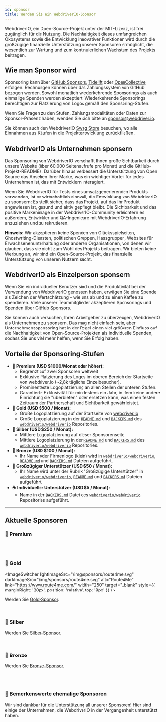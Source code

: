 ```yaml
---
id: sponsor
title: Werden Sie ein WebdriverIO-Sponsor
---
```


WebdriverIO, ein Open-Source-Projekt unter der MIT-Lizenz, ist frei zugänglich für die Nutzung. Die Nachhaltigkeit dieses umfangreichen Ökosystems sowie die Entwicklung innovativer Funktionen wird durch die großzügige finanzielle Unterstützung unserer Sponsoren ermöglicht, die wesentlich zur Wartung und zum kontinuierlichen Wachstum des Projekts beitragen.

## Wie man Sponsor wird​
Sponsoring kann über [GitHub Sponsors](https://github.com/sponsors/webdriverio), [Tidelift](enterprise) oder [OpenCollective](https://opencollective.com/webdriverio) erfolgen. Rechnungen können über das Zahlungssystem von GitHub bezogen werden. Sowohl monatlich wiederkehrende Sponsorings als auch einmalige Spenden werden akzeptiert. Wiederkehrende Sponsorings berechtigen zur Platzierung von Logos gemäß den Sponsoring-Stufen.

Wenn Sie Fragen zu den Stufen, Zahlungsmodalitäten oder Daten zur Sponsor-Präsenz haben, wenden Sie sich bitte an [sponsor@webdriver.io](mailto:sponsor@webdriver.io).

Sie können auch den WebdriverIO [Swag Store](https://shop.webdriver.io/) besuchen, wo alle Einnahmen aus Käufen in die Projektentwicklung zurückfließen.

## WebdriverIO als Unternehmen sponsern​
Das Sponsoring von WebdriverIO verschafft Ihnen große Sichtbarkeit durch unsere Website (über 60.000 Seitenaufrufe pro Monat) und die GitHub-Projekt-READMEs. Darüber hinaus verbessert die Unterstützung von Open Source das Ansehen Ihrer Marke, was ein wichtiger Vorteil für jedes Unternehmen ist, das mit Entwicklern interagiert.

Wenn Sie WebdriverIO für Tests eines umsatzgenerierenden Produkts verwenden, ist es wirtschaftlich sinnvoll, die Entwicklung von WebdriverIO zu sponsern: Es stellt sicher, dass das Projekt, auf das Ihr Produkt angewiesen ist, gesund und aktiv gepflegt bleibt. Die Sichtbarkeit und das positive Markenimage in der WebdriverIO-Community erleichtern es außerdem, Entwickler und QA-Ingenieure mit WebdriverIO-Erfahrung anzuziehen und zu rekrutieren.

__Hinweis:__ Wir akzeptieren keine Spenden von Glücksspielseiten, Ghostwriting-Diensten, politischen Gruppen, Hassgruppen, Websites für Erwachsenenunterhaltung oder anderen Organisationen, von denen wir glauben, dass sie nicht zum Wohl des Projekts beitragen. Wir bieten keine Werbung an, wir sind ein Open-Source-Projekt, das finanzielle Unterstützung von unseren Nutzern sucht.

## WebdriverIO als Einzelperson sponsern​
Wenn Sie ein individueller Benutzer sind und die Produktivität bei der Verwendung von WebdriverIO genossen haben, erwägen Sie eine Spende als Zeichen der Wertschätzung - wie uns ab und zu einen Kaffee zu spendieren. Viele unserer Teammitglieder akzeptieren Sponsorings und Spenden über GitHub Sponsors.

Sie können auch versuchen, Ihren Arbeitgeber zu überzeugen, WebdriverIO als Unternehmen zu sponsern. Das mag nicht einfach sein, aber Unternehmenssponsoring hat in der Regel einen viel größeren Einfluss auf die Nachhaltigkeit von Open-Source-Projekten als individuelle Spenden, sodass Sie uns viel mehr helfen, wenn Sie Erfolg haben.

## Vorteile der Sponsoring-Stufen​

- __💎 Premium (USD $1000/Monat oder höher):__
  - Begrenzt auf zwei Sponsoren weltweit
  - Exklusive Platzierung des Logos im oberen Bereich der Startseite von webdriver.io (~2,8k tägliche Einzelbesucher).
  - Prominenteste Logoplatzierung an allen Stellen der unteren Stufen.
  - Garantierte Exklusivität für mindestens ein Jahr, in dem keine andere Einrichtung sie "überbieten" oder ersetzen kann, was einen festen Zeitraum der Partnerschaft und Sichtbarkeit gewährleistet.
- __🥇 Gold (USD $500 / Monat):__
  - Große Logoplatzierung auf der Startseite von [webdriver.io](https://webdriver.io/)
  - Große Logoplatzierung in der [`README.md`](https://github.com/webdriverio/webdriverio/blob/main/README.md) und [`BACKERS.md`](https://github.com/webdriverio/webdriverio/blob/main/BACKERS.md) des [`webdriverio/webdriverio`](https://github.com/webdriverio/webdriverio) Repositories.
- __🥈 Silber (USD $250 / Monat):__
  - Mittlere Logoplatzierung auf dieser Sponsorenseite
  - Mittlere Logoplatzierung in der [`README.md`](https://github.com/webdriverio/webdriverio/blob/main/README.md) und [`BACKERS.md`](https://github.com/webdriverio/webdriverio/blob/main/BACKERS.md) des [`webdriverio/webdriverio`](https://github.com/webdriverio/webdriverio) Repositories.
- __🥉 Bronze (USD $100 / Monat):__
  - Ihr Name oder Firmenlogo (klein) wird in [`webdriverio/webdriverio`](https://github.com/webdriverio/webdriverio), [`README.md`](https://github.com/webdriverio/webdriverio/blob/main/README.md) und [`BACKERS.md`](https://github.com/webdriverio/webdriverio/blob/main/BACKERS.md) Dateien aufgeführt.
- __🍺 Großzügiger Unterstützer (USD $50 / Monat):__
  - Ihr Name wird unter der Rubrik "Großzügige Unterstützer" in [`webdriverio/webdriverio`](https://github.com/webdriverio/webdriverio), [`README.md`](https://github.com/webdriverio/webdriverio/blob/main/README.md) und [`BACKERS.md`](https://github.com/webdriverio/webdriverio/blob/main/BACKERS.md) Dateien aufgeführt.
- __☕️ Individueller Unterstützer (USD $5 / Monat):__
  - Name in der [`BACKERS.md`](https://github.com/webdriverio/webdriverio/blob/main/BACKERS.md) Datei des [`webdriverio/webdriverio`](https://github.com/webdriverio/webdriverio) Repositories aufgeführt.

---

## Aktuelle Sponsoren

### 💎 Premium

<ImageSwitcher
    lightImageSrc="/img/sponsors/browserstack_black.svg"
    darkImageSrc="/img/sponsors/browserstack_white.svg"
    alt="BrowserStack"
    target="_blank"
    link="https://www.browserstack.com/automation-webdriverio"
/>

<br />
<br />

### 🥇 Gold

<ImageSwitcher
    lightImageSrc="/img/sponsors/route4me.svg"
    darkImageSrc="/img/sponsors/route4me.svg"
    alt="Route4Me"
    link="https://www.route4me.com/"
    width="250"
    target="_blank"
    style={{ marginRight: '20px', position: 'relative', top: '8px' }}
/>

<ImageSwitcher
    lightImageSrc="/img/sponsors/lambdatest_black.svg"
    darkImageSrc="/img/sponsors/lambdatest_white.svg"
    alt="Lambdatest"
    target="_blank"
    link="https://www.lambdatest.com/"
    width="250"
/>

Werden Sie [Gold-Sponsor](https://opencollective.com/webdriverio/contribute/gold-sponsor-26921/checkout?interval=month&amount=500&contributeAs=me).

<br />

### 🥈 Silber

<ImageSwitcher
    lightImageSrc="/img/sponsors/testingbot.svg"
    darkImageSrc="/img/sponsors/testingbot.svg"
    alt="TestingBot"
    link="https://testingbot.com/"
    width="150"
    target="_blank"
/>

Werden Sie [Silber-Sponsor](https://opencollective.com/webdriverio/contribute/silver-sponsor-69223/checkout?interval=month&amount=250&contributeAs=me).

<br />

### 🥉 Bronze

<ImageSwitcher
    lightImageSrc="/img/sponsors/eslint_black.svg"
    darkImageSrc="/img/sponsors/eslint_white.svg"
    alt="Eslint"
    target="_blank"
    link="https://eslint.org/"
    width="150"
/>

<ImageSwitcher
    lightImageSrc="/img/sponsors/gridlastic.png"
    darkImageSrc="/img/sponsors/gridlastic.png"
    alt="Gridlastic"
    target="_blank"
    link="https://www.gridlastic.com/webdriverio.html"
    width="150"
/>

Werden Sie [Bronze-Sponsor](https://opencollective.com/webdriverio/contribute/bronze-sponsor-69224/checkout?interval=month&amount=100&contributeAs=me).

<br />
<br />

### 🙇 Bemerkenswerte ehemalige Sponsoren

Wir sind dankbar für die Unterstützung all unserer Sponsoren! Hier sind einige der Unternehmen, die WebdriverIO in der Vergangenheit unterstützt haben.

<ImageSwitcher
    lightImageSrc="/img/sponsors/saucelabs_black.svg"
    darkImageSrc="/img/sponsors/saucelabs_white.svg"
    alt="Sauce Labs"
    link="https://saucelabs.com/"
    width="150"
    target="_blank"
/>